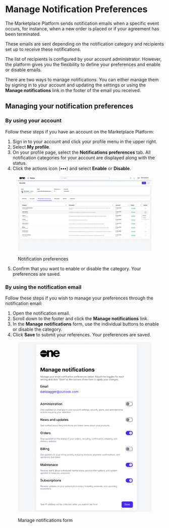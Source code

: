 # Manage Notification Preferences

The Marketplace Platform sends notification emails when a specific event occurs, for instance, when a new order is placed or if your agreement has been terminated.&#x20;

These emails are sent depending on the notification category and recipients set up to receive these notifications.&#x20;

The list of recipients is configured by your account administrator. However, the platform gives you the flexibility to define your preferences and enable or disable emails. &#x20;

There are two ways to manage notifications. You can either manage them by signing in to your account and updating the settings or using the **Manage notifications** link in the footer of the email you received.&#x20;

## Managing your notification preferences

### By using your account

Follow these steps if you have an account on the Marketplace Platform:

1. Sign in to your account and click your profile menu in the upper right.
2. Select **My profile**.
3. On your profile page, select the **Notifications** **preferences** tab. All notification categories for your account are displayed along with the status.
4. Click the actions icon (**•••**) and select **Enable** or **Disable**.

<figure><img src="../../../.gitbook/assets/notification_preferences.png" alt=""><figcaption><p>Notification preferences</p></figcaption></figure>

5. Confirm that you want to enable or disable the category. Your preferences are saved.

### By using the notification email

Follow these steps if you wish to manage your preferences through the notification email:

1. Open the notification email.
2. Scroll down to the footer and click the **Manage notifications** link.
3. In the **Manage notifications** form, use the individual buttons to enable or disable the category.
4. Click **Save** to submit your references. Your preferences are saved.

<figure><img src="../../../.gitbook/assets/notification_form.png" alt=""><figcaption><p>Manage notifications form</p></figcaption></figure>
